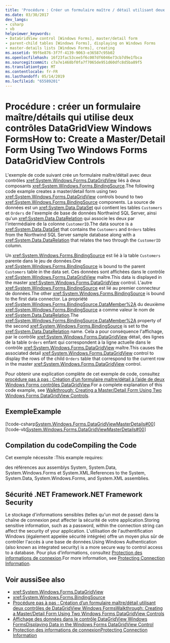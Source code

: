 ```yaml
---
title: 'Procédure : Créer un formulaire maître / détail utilisant deux contrôles de DataGridView Windows Forms'
ms.date: 03/30/2017
dev_langs:
- csharp
- vb
helpviewer_keywords:
- DataGridView control [Windows Forms], master/detail form
- parent-child tables [Windows Forms], displaying on Windows Forms
- master-details lists [Windows Forms], creating
ms.assetid: 99f6e876-3f7f-4139-9063-e36587c95b02
ms.openlocfilehash: 16f23fac53cee5f6c007df6046e73cb7d9e1fbca
ms.sourcegitcommit: c7a7e1468bf0fa7f7065de951d60dfc8d5ba89f5
ms.translationtype: MT
ms.contentlocale: fr-FR
ms.lasthandoff: 05/14/2019
ms.locfileid: "65589201"
---
```

# <a name="how-to-create-a-masterdetail-form-using-two-windows-forms-datagridview-controls"></a><span data-ttu-id="9a19c-102">Procédure : créer un formulaire maître/détails qui utilise deux contrôles DataGridView Windows Forms</span><span class="sxs-lookup"><span data-stu-id="9a19c-102">How to: Create a Master/Detail Form Using Two Windows Forms DataGridView Controls</span></span>
<span data-ttu-id="9a19c-103">L'exemple de code suivant crée un formulaire maître/détail avec deux contrôles <xref:System.Windows.Forms.DataGridView> liés à deux composants <xref:System.Windows.Forms.BindingSource>.</span><span class="sxs-lookup"><span data-stu-id="9a19c-103">The following code example creates a master/detail form using two <xref:System.Windows.Forms.DataGridView> controls bound to two <xref:System.Windows.Forms.BindingSource> components.</span></span> <span data-ttu-id="9a19c-104">La source de données est un <xref:System.Data.DataSet> qui contient les tables `Customers` et `Orders` de l'exemple de base de données Northwind SQL Server, ainsi qu'un <xref:System.Data.DataRelation> qui associe les deux par l'intermédiaire de la colonne `CustomerID`.</span><span class="sxs-lookup"><span data-stu-id="9a19c-104">The data source is a <xref:System.Data.DataSet> that contains the `Customers` and `Orders` tables from the Northwind SQL Server sample database along with a <xref:System.Data.DataRelation> that relates the two through the `CustomerID` column.</span></span>  
  
 <span data-ttu-id="9a19c-105">Un <xref:System.Windows.Forms.BindingSource> est lié à la table `Customers` parente dans le jeu de données.</span><span class="sxs-lookup"><span data-stu-id="9a19c-105">One <xref:System.Windows.Forms.BindingSource> is bound to the parent `Customers` table in the data set.</span></span> <span data-ttu-id="9a19c-106">Ces données sont affichées dans le contrôle <xref:System.Windows.Forms.DataGridView> maître.</span><span class="sxs-lookup"><span data-stu-id="9a19c-106">This data is displayed in the master <xref:System.Windows.Forms.DataGridView> control.</span></span> <span data-ttu-id="9a19c-107">L'autre <xref:System.Windows.Forms.BindingSource> est lié au premier connecteur de données.</span><span class="sxs-lookup"><span data-stu-id="9a19c-107">The other <xref:System.Windows.Forms.BindingSource> is bound to the first data connector.</span></span> <span data-ttu-id="9a19c-108">La propriété <xref:System.Windows.Forms.BindingSource.DataMember%2A> du deuxième <xref:System.Windows.Forms.BindingSource> a comme valeur le nom de <xref:System.Data.DataRelation>.</span><span class="sxs-lookup"><span data-stu-id="9a19c-108">The <xref:System.Windows.Forms.BindingSource.DataMember%2A> property of the second <xref:System.Windows.Forms.BindingSource> is set to the <xref:System.Data.DataRelation> name.</span></span> <span data-ttu-id="9a19c-109">Cela a pour conséquence l'affichage, par le contrôle <xref:System.Windows.Forms.DataGridView> détail, des lignes de la table `Orders` enfant qui correspondent à la ligne actuelle dans le contrôle <xref:System.Windows.Forms.DataGridView> maître.</span><span class="sxs-lookup"><span data-stu-id="9a19c-109">This causes the associated detail <xref:System.Windows.Forms.DataGridView> control to display the rows of the child `Orders` table that correspond to the current row in the master <xref:System.Windows.Forms.DataGridView> control.</span></span>  
  
 <span data-ttu-id="9a19c-110">Pour obtenir une explication complète de cet exemple de code, consultez [procédure pas à pas : Création d’un formulaire maître/détail à l’aide de deux Windows Forms contrôles DataGridView](creating-a-master-detail-form-using-two-datagridviews.md).</span><span class="sxs-lookup"><span data-stu-id="9a19c-110">For a complete explanation of this code example, see [Walkthrough: Creating a Master/Detail Form Using Two Windows Forms DataGridView Controls](creating-a-master-detail-form-using-two-datagridviews.md).</span></span>  
  
## <a name="example"></a><span data-ttu-id="9a19c-111">Exemple</span><span class="sxs-lookup"><span data-stu-id="9a19c-111">Example</span></span>  
 [!code-csharp[System.Windows.Forms.DataGridViewMasterDetails#00](~/samples/snippets/csharp/VS_Snippets_Winforms/System.Windows.Forms.DataGridViewMasterDetails/CS/masterdetails.cs#00)]
 [!code-vb[System.Windows.Forms.DataGridViewMasterDetails#00](~/samples/snippets/visualbasic/VS_Snippets_Winforms/System.Windows.Forms.DataGridViewMasterDetails/VB/masterdetails.vb#00)]  
  
## <a name="compiling-the-code"></a><span data-ttu-id="9a19c-112">Compilation du code</span><span class="sxs-lookup"><span data-stu-id="9a19c-112">Compiling the Code</span></span>  
 <span data-ttu-id="9a19c-113">Cet exemple nécessite :</span><span class="sxs-lookup"><span data-stu-id="9a19c-113">This example requires:</span></span>  
  
 <span data-ttu-id="9a19c-114">des références aux assemblys System, System.Data, System.Windows.Forms et System.XML.</span><span class="sxs-lookup"><span data-stu-id="9a19c-114">References to the System, System.Data, System.Windows.Forms, and System.XML assemblies.</span></span>  
  
## <a name="net-framework-security"></a><span data-ttu-id="9a19c-115">Sécurité .NET Framework</span><span class="sxs-lookup"><span data-stu-id="9a19c-115">.NET Framework Security</span></span>  
 <span data-ttu-id="9a19c-116">Le stockage d'informations sensibles (telles qu'un mot de passe) dans la chaîne de connexion peut affecter la sécurité de votre application.</span><span class="sxs-lookup"><span data-stu-id="9a19c-116">Storing sensitive information, such as a password, within the connection string can affect the security of your application.</span></span> <span data-ttu-id="9a19c-117">L'utilisation de l'authentification Windows (également appelée sécurité intégrée) offre un moyen plus sûr de contrôler l'accès à une base de données.</span><span class="sxs-lookup"><span data-stu-id="9a19c-117">Using Windows Authentication (also known as integrated security) is a more secure way to control access to a database.</span></span> <span data-ttu-id="9a19c-118">Pour plus d’informations, consultez [Protection des informations de connexion](../../data/adonet/protecting-connection-information.md).</span><span class="sxs-lookup"><span data-stu-id="9a19c-118">For more information, see [Protecting Connection Information](../../data/adonet/protecting-connection-information.md).</span></span>  
  
## <a name="see-also"></a><span data-ttu-id="9a19c-119">Voir aussi</span><span class="sxs-lookup"><span data-stu-id="9a19c-119">See also</span></span>

- <xref:System.Windows.Forms.DataGridView>
- <xref:System.Windows.Forms.BindingSource>
- [<span data-ttu-id="9a19c-120">Procédure pas à pas : Création d’un formulaire maître/détail utilisant deux contrôles de DataGridView Windows Forms</span><span class="sxs-lookup"><span data-stu-id="9a19c-120">Walkthrough: Creating a Master/Detail Form Using Two Windows Forms DataGridView Controls</span></span>](creating-a-master-detail-form-using-two-datagridviews.md)
- [<span data-ttu-id="9a19c-121">Affichage des données dans le contrôle DataGridView Windows Forms</span><span class="sxs-lookup"><span data-stu-id="9a19c-121">Displaying Data in the Windows Forms DataGridView Control</span></span>](displaying-data-in-the-windows-forms-datagridview-control.md)
- [<span data-ttu-id="9a19c-122">Protection des informations de connexion</span><span class="sxs-lookup"><span data-stu-id="9a19c-122">Protecting Connection Information</span></span>](../../data/adonet/protecting-connection-information.md)
